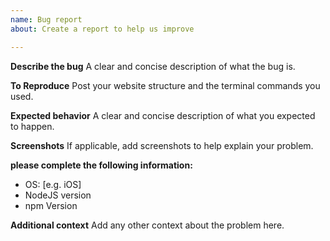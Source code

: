 ```yaml
---
name: Bug report
about: Create a report to help us improve

---
```


**Describe the bug**
A clear and concise description of what the bug is.

**To Reproduce**
Post your website structure and the terminal commands you used.

**Expected behavior**
A clear and concise description of what you expected to happen.

**Screenshots**
If applicable, add screenshots to help explain your problem.

**please complete the following information:**
 - OS: [e.g. iOS]
 - NodeJS version
 - npm Version


**Additional context**
Add any other context about the problem here.

